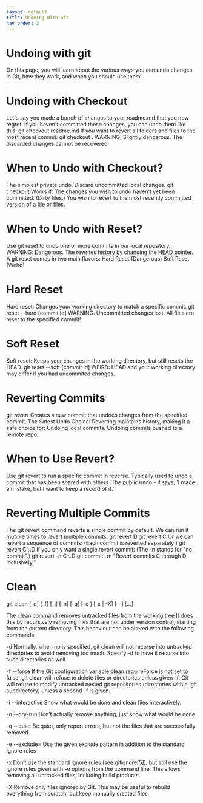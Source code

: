 ```yaml
---
layout: default
title: Undoing With Git
nav_order: 2
---
```


# Undoing with git

On this page, you will learn about the various ways you can undo changes in Git, how they work,
and when you should use them!

# Undoing with Checkout
Let's say you made a bunch of changes to your readme.md that you now regret.
If you haven't committed these changes, you can undo them like this:
git checkout readme.md
If you want to revert all folders and files to the most recent commit:
git checkout .
WARNING: Slightly dangerous. The discarded changes cannot be recovered!

# When to Undo with Checkout?
The simplest private undo. Discard uncommitted local changes.
git checkout <path-or-filename>
Works if:
The changes you wish to undo haven't yet been committed. (Dirty files.)
You wish to revert to the most recently committed version of a file or files.

# When to Undo with Reset?
Use git reset to undo one or more commits in our local repository.
WARNING: Dangerous. The rewrites history by changing the HEAD pointer.
A git reset comes in two main flavors:
Hard Reset (Dangerous)
Soft Reset (Weird)

# Hard Reset
Hard reset: Changes your working directory to match a specific commit.
git reset --hard [commit id]
WARNING: Uncommitted changes lost. All files are reset to the specified commit!

# Soft Reset
Soft reset: Keeps your changes in the working directory, but still resets the HEAD.
git reset --soft [commit id]
WEIRD: HEAD and your working directory may differ if you had uncommited
changes.

# Reverting Commits
git revert <commit id>
Creates a new commit that undoes changes from the specified commit.
The Safest Undo Choice!
Reverting maintains history, making it a safe choice for:
Undoing local commits.
Undoing commits pushed to a remote repo.

# When to Use Revert?
Use git revert to run a specific commit in reverse.
Typically used to undo a commit that has been shared with others.
The public undo - it says, 'I made a mistake, but I want to keep a record of it.'

# Reverting Multiple Commits
The git revert command reverts a single commit by default.
We can run it mutiple times to revert multiple commits:
git revert D
git revert C
Or we can revert a sequence of commits: (Each commit is reverted separately!)
git revert C^..D
If you only want a single revert commit: (The -n stands for "no commit".)
git revert -n C^..D
git commit -m "Revert commits C through D inclusively."

# Clean
git clean [-d] [-f] [-i] [-n] [-q] [-e <pattern>] [-x | -X] [--] [<pathspec>…​]

The clean command removes untracked files from the working tree
It does this by recursively removing files that are not under version control, starting from the current directory.
This behaviour can be altered with the following commands:

-d
Normally, when no <pathspec> is specified, git clean will not recurse into untracked directories to avoid removing too much. Specify -d to have it recurse into such directories as well.

-f
--force
If the Git configuration variable clean.requireForce is not set to false, git clean will refuse to delete files or directories unless given -f. 
Git will refuse to modify untracked nested git repositories (directories with a .git subdirectory) unless a second -f is given.

-i
--interactive
Show what would be done and clean files interactively.

-n
--dry-run
Don’t actually remove anything, just show what would be done.

-q
--quiet
Be quiet, only report errors, but not the files that are successfully removed.

-e <pattern>
--exclude=<pattern>
Use the given exclude pattern in addition to the standard ignore rules

-x
Don’t use the standard ignore rules (see gitignore[5]), but still use the ignore rules given with -e options from the command line. This allows removing all untracked files, including build products.

-X
Remove only files ignored by Git. This may be useful to rebuild everything from scratch, but keep manually created files.
